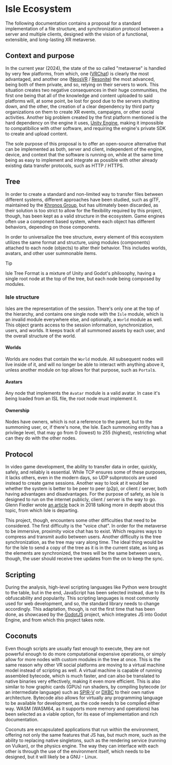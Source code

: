 # Isle Ecosystem

The following documentation contains a proposal for a standard implementation of a file structure, and synchronization protocol between a server and multiple clients, designed with the vision of a functional, extensible, and long-lasting XR metaverse.

## Context and purpose

In the current year (2024), the state of the so called "metaverse" is handled by very few platforms, from which, one ([VRChat](https://hello.vrchat.com/)) is clearly the most advantaged, and another one ([NeosVR](https://neos.com/) / [Resonite](https://resonite.com/)) the most advanced, being both of them private, and so, relying on their servers to work. This situation creates two negative consequences in their huge communities, the first one being that all of the knowledge and content uploaded to said platforms will, at some point, be lost for good due to the servers shutting down, and the other, the creation of a clear dependency by third party organizations on them to create XR events, campaigns, or other social activities. Another big problem created by the first platform mentioned is the hard dependency on the engine it uses, [Unity Engine](https://unity.com/), making it impossible to compatibilice with other software, and requiring the engine's private SDK to create and upload content.

The sole purpose of this proposal is to offer an open-source alternative that can be implemented as both, server and client, independent of the engine, device, and context that the software is running on, while at the same time being as easy to implement and integrate as possible with other already existing data transfer protocols, such as HTTP / HTTPS.

## Tree

In order to create a standard and non-limited way to transfer files between different systems, different approaches have been studied, such as glTF, maintained by the [Khronos Group](https://www.khronos.org/), but has ultimately been discarded, as their solution is too strict to allow for the flexibility required by this project, though, has been kept as a valid structure in the ecosystem. Game engines often use a component based system, where each object has different behaviors, depending on those components.

In order to universalize the tree structure, every element of this ecosystem utilizes the same format and structure, using modules (components) attached to each node (objects) to alter their behavior. This includes worlds, avatars, and other user summonable items.

> [!TIP]
> Isle Tree Format is a mixture of Unity and Godot's philosophy, having a single root node at the top of the tree, but each node being composed by modules.

### Isle structure

Isles are the representation of the session. There's only one at the top of the hierarchy, and contains one single node with the `Isle` module, which is an invalid module everywhere else, and optionally, a `World` module as well. This object grants access to the session information, synchronization, users, and worlds. It keeps track of all summoned assets by each user, and the overall structure of the world.

#### Worlds

Worlds are nodes that contain the `World` module. All subsequent nodes will live inside of it, and will no longer be able to interact with anything above it, unless another module on top allows for that purpose, such as `Portal`s.

#### Avatars

Any node that implements the `Avatar` module is a valid avatar. In case it's being loaded from an ISL file, the root node must implement it.

#### Ownership

Nodes have owners, which is not a reference to the parent, but to the summoning user, or, if there's none, the Isle. Each summoning entity has a privilege level, that may go from 0 (lowest) to 255 (highest), restricting what can they do with the other nodes.

## Protocol

In video game development, the ability to transfer data in order, quickly, safely, and reliably is essential. While TCP ensures some of these purposes, it lacks others, even in the modern days, so UDP subprotocols are used instead to create game sessions. Another way to look at it would be whether the system is better to be peer to peer (p2p), or client / server, both having advantages and disadvantages. For the purpose of safety, as Isle is designed to run on the internet publicly, client / server is the way to go. Glenn Fiedler wrote [an article](https://web.archive.org/web/20180823014904/https://gafferongames.com/categories/building-a-game-network-protocol) back in 2018 talking more in depth about this topic, from which Isle is departing.

This project, though, encounters some other difficulties that need to be considered. The first difficulty is the "voice chat". In order for the metaverse to be immersive, proximity voice chat has to exist. Which requires ways to compress and transmit audio between users. Another difficulty is the tree synchronization, as the tree may vary along time. The ideal thing would be for the Isle to send a copy of the tree as it is in the current state, as long as the elements are synchronized, the trees will be the same between users, though, the user should receive tree updates from the on to keep the sync.

## Scripting

During the analysis, high-level scripting languages like Python were brought to the table, but in the end, JavaScript has been selected instead, due to its obfuscability and popularity. This scripting languages is most commonly used for web development, and so, the standard library needs to change accordingly. This adaptation, though, is not the first time that has been done, as showcased by the [GodotJS](https://geequlim.github.io/ECMAScript/) project, which integrates JS into Godot Engine, and from which this project takes note.

## Coconuts

Even though scripts are usually fast enough to execute, they are not powerful enough to do more computational expensive operations, or simply allow for more nodes with custom modules in the tree at once. This is the same reason why other VR social platforms are moving to a virtual machine model instead of scripting as well. A virtual machine is capable of running assembled bytecode, which is much faster, and can also be translated to native binaries very effectively, making it even more efficient. This is also similar to how graphic cards (GPUs) run shaders, by compiling bytecode (or an intermediate language) such as [SPIR-V](https://registry.khronos.org/SPIR-V/) or [DXBC](https://learn.microsoft.com/en-us/windows/win32/direct3dhlsl/shader-model-5-assembly--directx-hlsl-) to their own native architecture. Bytecode also allows for virtually any programming language to be available for development, as the code needs to be compiled either way. WASM (WASM64, as it supports more memory and operations) has been selected as a viable option, for its ease of implementation and rich documentation.

Coconuts are encapsulated applications that run within the environment, offering not only the same features that JS has, but much more, such as the ability to replacing native singletons, such as the rendering service (running on Vulkan), or the physics engine. The way they can interface with each other is through the use of the environment itself, which needs to be designed, but it will likely be a GNU - Linux.
